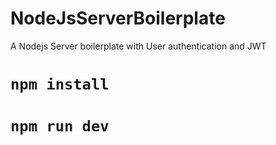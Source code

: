 # NodeJsServerBoilerplate
A Nodejs Server boilerplate with User authentication and JWT

# `npm install`

# `npm run dev`
